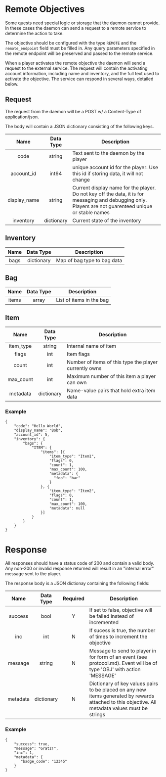 Remote Objectives
=================

Some quests need special logic or storage that the daemon cannot provide. In these cases the daemon can send a request to a remote service to determine the action to take.

The objective should be configured with the type `REMOTE` and the `remote_endpoint` field must be filled in. Any query parameters specified in the remote endpoint will be preserved and passed to the remote service.

When a player activates the remote objective the daemon will send a request to the external service. The request will contain the activating account information, including name and inventory, and the full text used to activate the objective. The service can respond in several ways, detailed below.

## Request
The request from the daemon will be a POST w/ a Content-Type of application/json.

The body will contain a JSON dictionary consisting of the following keys.

| Name | Data Type | Description |
|:----:|:---------:|-------------|
| code | string | Text sent to the daemon by the player |
| account_id | int64 | unique account id for the player. Use this id if storing data, it will not change |
| display_name | string | Current display name for the player. Do not key off the data, it is for messaging and debugging only. Players are not guarenteed unique or stable names |
| inventory | dictionary | Current state of the inventory |

## Inventory
| Name | Data Type | Description |
|:----:|:---------:|-------------|
| bags | dictionary | Map of bag type to bag data |

## Bag
| Name | Data Type | Description |
|:----:|:---------:|-------------|
| items | array | List of items in the bag |

## Item
| Name | Data Type | Description |
|:----:|:---------:|-------------|
| item_type | string | Internal name of item |
| flags | int | Item flags |
| count | int | Number of items of this type the player currently owns |
| max_count | int | Maximum number of this item a player can own |
| metadata | dictionary | Name-value pairs that hold extra item data |

### Example
``` 
{
	"code": "Hello World",
    "display_name": "Bob",
    "account_id": 5,
	"inventory": {
		"bags": {
			"ITEM": {
				"items": [{
					"item_type": "Item1",
					"flags": 0,
					"count": 1,
					"max_count": 100,
					"metadata": {
                      "foo": "bar"
                    }
				}, {
					"item_type": "Item2",
					"flags": 0,
					"count": 1,
					"max_count": 100,
					"metadata": null
				}]
			}
		}
	}
}
```

# Response
All responses should have a status code of 200 and contain a valid body. Any non-200 or invalid response returned will result in an "internal error" message sent to the player.

The response body is a JSON dictionay containing the following fields:

| Name | Data Type | Required | Description |
|:----:|:---------:|:--------:|-------------|
| success | bool | Y | If set to false, objective will be failed instead of incremented |
| inc | int | N | If sucess is true, the number of times to increment the objective |
| message | string | N | Message to send to player in for form of an event (see protocol.md). Event will be of type 'OBJ' with action 'MESSAGE' |
| metadata | dictionary | N | Dictionary of key values pairs to be placed on any new items generated by rewards attached to this objective. All metadata values must be strings |

### Example
```
{
    "success": true,
    "message": "Gratz!",
    "inc": 1,
    "metadata": {
       "badge_code": "12345"
    }
}
```
